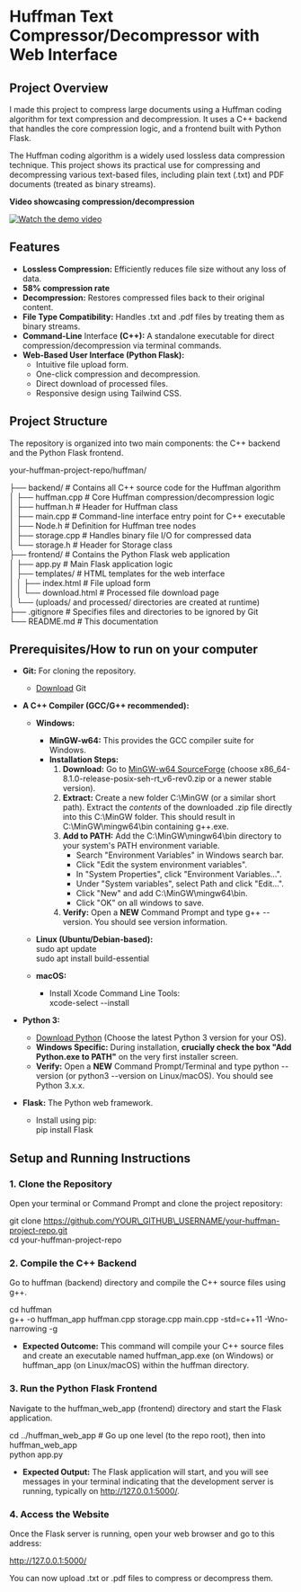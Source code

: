 # Huffman Text Compressor/Decompressor with Web Interface 

## **Project Overview**

I made this project to compress large documents using a Huffman coding algorithm for text compression and decompression. It uses a C++ backend that handles the core compression logic, and a frontend built with Python Flask.

The Huffman coding algorithm is a widely used lossless data compression technique. This project shows its practical use for compressing and decompressing various text-based files, including plain text (.txt) and PDF documents (treated as binary streams).

**Video showcasing compression/decompression**

[![Watch the demo video](https://img.youtube.com/vi/q6NUFBnpKHs/0.jpg)](https://youtu.be/q6NUFBnpKHs)

## **Features**

* **Lossless Compression:** Efficiently reduces file size without any loss of data.
* **58% compression rate**
* **Decompression:** Restores compressed files back to their original content.  
* **File Type Compatibility:** Handles .txt and .pdf files by treating them as binary streams.  
* **Command-Line** Interface **(C++):** A standalone executable for direct compression/decompression via terminal commands.  
* **Web-Based User Interface (Python Flask):**  
  * Intuitive file upload form.  
  * One-click compression and decompression.  
  * Direct download of processed files.  
  * Responsive design using Tailwind CSS.

## **Project Structure**

The repository is organized into two main components: the C++ backend and the Python Flask frontend.

your-huffman-project-repo/huffman/

├── backend/                \# Contains all C++ source code for the Huffman algorithm  
│   ├── huffman.cpp         \# Core Huffman compression/decompression logic  
│   ├── huffman.h           \# Header for Huffman class  
│   ├── main.cpp            \# Command-line interface entry point for C++ executable  
│   ├── Node.h              \# Definition for Huffman tree nodes  
│   ├── storage.cpp         \# Handles binary file I/O for compressed data  
│   └── storage.h           \# Header for Storage class  
├── frontend/        \# Contains the Python Flask web application  
│   ├── app.py              \# Main Flask application logic  
│   ├── templates/          \# HTML templates for the web interface  
│   │   ├── index.html      \# File upload form  
│   │   └── download.html   \# Processed file download page  
│   └── (uploads/ and processed/ directories are created at runtime)  
├── .gitignore              \# Specifies files and directories to be ignored by Git  
└── README.md               \# This documentation

## **Prerequisites/How to run on your computer**

* **Git:** For cloning the repository.  
  * [Download](https://git-scm.com/downloads) Git  
* **A C++ Compiler (GCC/G++ recommended):**  
  * **Windows:**  
    * **MinGW-w64:** This provides the GCC compiler suite for Windows.  
    * **Installation Steps:**  
      1. **Download:** Go to [MinGW-w64 SourceForge](https://sourceforge.net/projects/mingw-w64/files/Toolchains%20targetting%20Win64/Personal%20Builds/mingw-builds/8.1.0/threads-posix/seh/) (choose x86\_64-8.1.0-release-posix-seh-rt\_v6-rev0.zip or a newer stable version).  
      2. **Extract:** Create a new folder C:\\MinGW (or a similar short path). Extract the *contents* of the downloaded .zip file directly into this C:\\MinGW folder. This should result in C:\\MinGW\\mingw64\\bin containing g++.exe.  
      3. **Add to PATH:** Add the C:\\MinGW\\mingw64\\bin directory to your system's PATH environment variable.  
         * Search "Environment Variables" in Windows search bar.  
         * Click "Edit the system environment variables".  
         * In "System Properties", click "Environment Variables...".  
         * Under "System variables", select Path and click "Edit...".  
         * Click "New" and add C:\\MinGW\\mingw64\\bin.  
         * Click "OK" on all windows to save.  
      4. **Verify:** Open a **NEW** Command Prompt and type g++ \--version. You should see version information.  
  * **Linux (Ubuntu/Debian-based):**  
    sudo apt update  
    sudo apt install build-essential

  * **macOS:**  
    * Install Xcode Command Line Tools:  
      xcode-select \--install

* **Python 3:**  
  * [Download Python](https://www.python.org/downloads/) (Choose the latest Python 3 version for your OS).  
  * **Windows Specific:** During installation, **crucially check the box "Add Python.exe to PATH"** on the very first installer screen.  
  * **Verify:** Open a **NEW** Command Prompt/Terminal and type python \--version (or python3 \--version on Linux/macOS). You should see Python 3.x.x.  
* **Flask:** The Python web framework.  
  * Install using pip:  
    pip install Flask

## **Setup and Running Instructions**

### **1\. Clone the Repository**

Open your terminal or Command Prompt and clone the project repository:

git clone https://github.com/YOUR\_GITHUB\_USERNAME/your-huffman-project-repo.git  
cd your-huffman-project-repo

### **2\. Compile the C++ Backend**

Go to huffman (backend) directory and compile the C++ source files using g++.

cd huffman  
g++ \-o huffman\_app huffman.cpp storage.cpp main.cpp \-std=c++11 \-Wno-narrowing \-g

* **Expected Outcome:** This command will compile your C++ source files and create an executable named huffman\_app.exe (on Windows) or huffman\_app (on Linux/macOS) within the huffman directory.

### **3\. Run the Python Flask Frontend**

Navigate to the huffman\_web\_app (frontend) directory and start the Flask application.

cd ../huffman\_web\_app \# Go up one level (to the repo root), then into huffman\_web\_app  
python app.py

* **Expected Output:** The Flask application will start, and you will see messages in your terminal indicating that the development server is running, typically on http://127.0.0.1:5000/.

### **4\. Access the Website**

Once the Flask server is running, open your web browser and go to this address:

http://127.0.0.1:5000/

You can now upload .txt or .pdf files to compress or decompress them.



